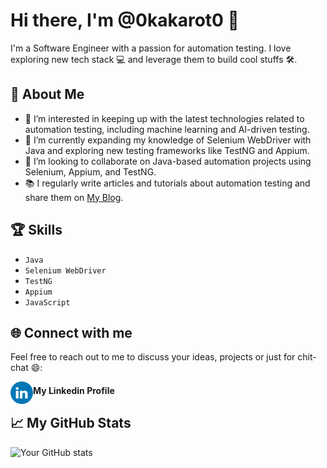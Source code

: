 # Hi there, I'm @0kakarot0 👋

I'm a Software Engineer with a passion for automation testing. I love exploring new tech stack 💻 and leverage them to build cool stuffs 🛠️.

## 🚀 About Me
- 👀 I’m interested in keeping up with the latest technologies related to automation testing, including machine learning and AI-driven testing.
- 🌱 I’m currently expanding my knowledge of Selenium WebDriver with Java and exploring new testing frameworks like TestNG and Appium.
- 💞️ I’m looking to collaborate on Java-based automation projects using Selenium, Appium, and TestNG.
- 📚 I regularly write articles and tutorials about automation testing and share them on [My Blog](#).

## 🏆 Skills
- `Java`
- `Selenium WebDriver`
- `TestNG`
- `Appium`
- `JavaScript`

## 🌐 Connect with me
Feel free to reach out to me to discuss your ideas, projects or just for chit-chat 😄:

[<img align="left" alt="Ahtisham's LinkedIn" width="36px" src="https://github.com/0kakarot0/0kakarot0/blob/main/LinkedIN.svg" />][linkedin]

[linkedin]: https://www.linkedin.com/in/ahtisham-ilyas-62193768/

#### My Linkedin Profile

## 📈 My GitHub Stats
![Your GitHub stats](https://github-readme-stats.vercel.app/api?username=0kakarot0&show_icons=true)

<!--
0kakarot0/0kakarot0 is a ✨ special ✨ repository because its `README.md` (this file) appears on your GitHub profile.
You can click the Preview link to take a look at your changes.
--->
